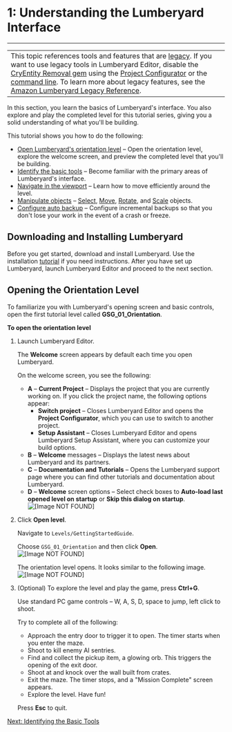 # 1: Understanding the Lumberyard Interface<a name="understanding"></a>


****  

|  | 
| --- |
| This topic references tools and features that are [legacy](https://docs.aws.amazon.com/lumberyard/latest/userguide/ly-glos-chap.html#legacy)\. If you want to use legacy tools in Lumberyard Editor, disable the [CryEntity Removal gem](https://docs.aws.amazon.com/lumberyard/latest/userguide/gems-system-cryentity-removal-gem.html) using the [Project Configurator](https://docs.aws.amazon.com/lumberyard/latest/userguide/configurator-intro.html) or the [command line](https://docs.aws.amazon.com/lumberyard/latest/userguide/lmbr-exe.html)\. To learn more about legacy features, see the [Amazon Lumberyard Legacy Reference](https://docs.aws.amazon.com/lumberyard/latest/legacyreference/)\. | 

In this section, you learn the basics of Lumberyard's interface\. You also explore and play the completed level for this tutorial series, giving you a solid understanding of what you'll be building\.

This tutorial shows you how to do the following:
+ [Open Lumberyard's orientation level](#understanding-opening) – Open the orientation level, explore the welcome screen, and preview the completed level that you'll be building\.
+ [Identify the basic tools](understanding-identifying.md) – Become familiar with the primary areas of Lumberyard's interface\.
+ [Navigate in the viewport](understanding-navigating.md) – Learn how to move efficiently around the level\.
+ [Manipulate objects](understanding-manipulating.md) – [Select](understanding-manipulating-select.md), [Move](understanding-manipulating-moving.md), [Rotate](understanding-manipulating-rotating.md), and [Scale](understanding-manipulating-scaling.md) objects\.
+ [Configure auto backup](understanding-auto-backup.md) – Configure incremental backups so that you don't lose your work in the event of a crash or freeze\.

## Downloading and Installing Lumberyard<a name="understanding-prerequisites"></a>

Before you get started, download and install Lumberyard\. Use the installation [tutorial](https://s3.amazonaws.com/gamedev-tutorials/Tutorials/Getting_Started_01_Download-Install-Express_1.10.pdf) if you need instructions\. After you have set up Lumberyard, launch Lumberyard Editor and proceed to the next section\.

## Opening the Orientation Level<a name="understanding-opening"></a>

To familiarize you with Lumberyard's opening screen and basic controls, open the first tutorial level called **GSG\_01\_Orientation**\.

**To open the orientation level**

1. Launch Lumberyard Editor\.

   The **Welcome** screen appears by default each time you open Lumberyard\.

   On the welcome screen, you see the following:
   + **A** – **Current Project** – Displays the project that you are currently working on\. If you click the project name, the following options appear:
     + **Switch project** – Closes Lumberyard Editor and opens the **Project Configurator**, which you can use to switch to another project\.
     + **Setup Assistant** – Closes Lumberyard Editor and opens Lumberyard Setup Assistant, where you can customize your build options\.
   + **B** – **Welcome** messages – Displays the latest news about Lumberyard and its partners\.
   + **C** – **Documentation and Tutorials** – Opens the Lumberyard support page where you can find other tutorials and documentation about Lumberyard\.
   + **D** – **Welcome** screen options – Select check boxes to **Auto\-load last opened level on startup** or **Skip this dialog on startup**\.  
![\[Image NOT FOUND\]](http://docs.aws.amazon.com/lumberyard/latest/gettingstartedguide/images/understanding-welcome.png)

1. Click **Open level**\.

   Navigate to `Levels/GettingStartedGuide`\. 

   Choose `GSG_01_Orientation` and then click **Open**\.  
![\[Image NOT FOUND\]](http://docs.aws.amazon.com/lumberyard/latest/gettingstartedguide/images/understanding-open.png)

   The orientation level opens\. It looks similar to the following image\.  
![\[Image NOT FOUND\]](http://docs.aws.amazon.com/lumberyard/latest/gettingstartedguide/images/understanding-orientation.png)

1. \(Optional\) To explore the level and play the game, press **Ctrl\+G**\.

   Use standard PC game controls – W, A, S, D, space to jump, left click to shoot\.

   Try to complete all of the following:
   + Approach the entry door to trigger it to open\. The timer starts when you enter the maze\.
   + Shoot to kill enemy AI sentries\.
   + Find and collect the pickup item, a glowing orb\. This triggers the opening of the exit door\.
   + Shoot at and knock over the wall built from crates\.
   + Exit the maze\. The timer stops, and a "Mission Complete" screen appears\.
   + Explore the level\. Have fun\!

   Press **Esc** to quit\.

[Next: Identifying the Basic Tools](understanding-identifying.md)